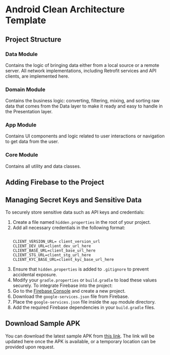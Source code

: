 # Android Clean Architecture Template

## Project Structure

### Data Module
Contains the logic of bringing data either from a local source or a remote server. All network implementations, including Retrofit services and API clients, are implemented here.

### Domain Module
Contains the business logic: converting, filtering, mixing, and sorting raw data that comes from the Data layer to make it ready and easy to handle in the Presentation layer.

### App Module
Contains UI components and logic related to user interactions or navigation to get data from the user.

### Core Module
Contains all utility and data classes.

## Adding Firebase to the Project

## Managing Secret Keys and Sensitive Data
To securely store sensitive data such as API keys and credentials:
1. Create a file named `hidden.properties` in the root of your project.
2. Add all necessary credentials in the following format:
   ```properties
   
   CLIENT_VERSION_URL= client_version_url
   CLIENT_DEV_URL=client_dev_url_here
   CLIENT_BASE_URL=client_base_url_here
   CLIENT_STG_URL=client_stg_url_here
   CLIENT_KYC_BASE_URL=client_kyc_base_url_here

   ```
3. Ensure that `hidden.properties` is added to `.gitignore` to prevent accidental exposure.
4. Modify your `gradle.properties` or `build.gradle` to load these values securely.
To integrate Firebase into the project:
1. Go to the [Firebase Console](https://console.firebase.google.com/) and create a new project.
2. Download the `google-services.json` file from Firebase.
3. Place the `google-services.json` file inside the `app` module directory.
4. Add the required Firebase dependencies in your `build.gradle` files.

## Download Sample APK
You can download the latest sample APK from [this link](https://drive.google.com/file/d/13a5LD78Xc8hoo8-9PYI8ZeSdMT9kBXzo/view?usp=sharing). The link will be updated here once the APK is available, or a temporary location can be provided upon request.
